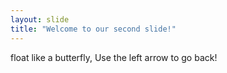```yaml
---
layout: slide
title: "Welcome to our second slide!"
---
```

float like a butterfly, 
Use the left arrow to go back!
